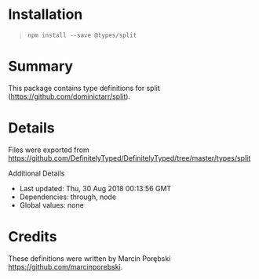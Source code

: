 # Installation
> `npm install --save @types/split`

# Summary
This package contains type definitions for split (https://github.com/dominictarr/split).

# Details
Files were exported from https://github.com/DefinitelyTyped/DefinitelyTyped/tree/master/types/split

Additional Details
 * Last updated: Thu, 30 Aug 2018 00:13:56 GMT
 * Dependencies: through, node
 * Global values: none

# Credits
These definitions were written by Marcin Porębski <https://github.com/marcinporebski>.
